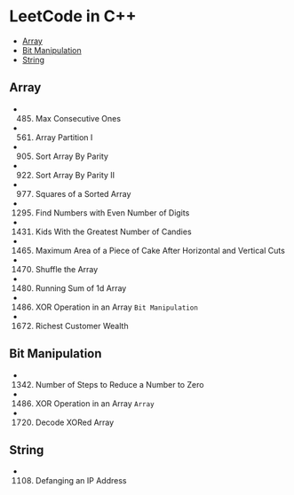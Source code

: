 # LeetCode in C++

  * [Array](#array)
  * [Bit Manipulation](#bit-manipulation)
  * [String](#string)

## Array
- 485. Max Consecutive Ones
- 561. Array Partition I 
- 905. Sort Array By Parity    
- 922. Sort Array By Parity II
- 977. Squares of a Sorted Array
- 1295. Find Numbers with Even Number of Digits
- 1431. Kids With the Greatest Number of Candies
- 1465. Maximum Area of a Piece of Cake After Horizontal and Vertical Cuts
- 1470. Shuffle the Array
- 1480. Running Sum of 1d Array    
- 1486. XOR Operation in an Array ```Bit Manipulation```
- 1672. Richest Customer Wealth

## Bit Manipulation
- 1342. Number of Steps to Reduce a Number to Zero
- 1486. XOR Operation in an Array ```Array```
- 1720. Decode XORed Array

## String
- 1108. Defanging an IP Address